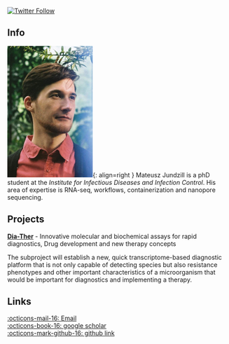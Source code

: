[![Twitter Follow](https://img.shields.io/twitter/follow/m_jundzill.svg?style=social)](https://twitter.com/m_jundzill) 

## Info

![Mateusz](images/Mateusz.png){: align=right }
Mateusz Jundzill is a phD student at the *Institute for Infectious Diseases and Infection Control*. His area of expertise is RNA-seq, workflows, containerization and nanopore sequencing. 

## Projects

[**Dia-Ther**](http://lpi-jena.de/) - Innovative molecular and biochemical assays for rapid diagnostics, Drug development and new therapy concepts

The subproject will establish a new, quick transcriptome-based diagnostic platform that is not only capable of detecting species but also resistance phenotypes and other important characteristics of a microorganism that would be important for diagnostics and implementing a therapy.

## Links
[:octicons-mail-16: Email](mailto:mateusz.jundzill@med.uni-jena.de)  
[:octicons-book-16: google scholar](https://scholar.google.com/citations?user=RxARmaUAAAAJ&hl=en)     
[:octicons-mark-github-16: github link](https://github.com/AggressiveHayBale)

